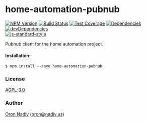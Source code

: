 # home-automation-pubnub

[![NPM Version][npm-image]][npm-url]
[![Build Status][travis-image]][travis-url]
[![Test Coverage][coveralls-image]][coveralls-url]
[![Dependencies][dependencies-image]][dependencies-url]
[![devDependencies][devdependencies-image]][devdependencies-url]  
[![js-standard-style](https://cdn.rawgit.com/feross/standard/master/badge.svg)](https://github.com/feross/standard)

Pubnub client for the home automation project.

#### Installation:
```
$ npm install --save home-automation-pubnub
```

### License
[AGPL-3.0](https://spdx.org/licenses/AGPL-3.0.html)

### Author
[Oron Nadiv](https://github.com/OronNadiv) ([oron@nadiv.us](mailto:oron@nadiv.us))

[npm-image]: https://img.shields.io/npm/v/home-automation-pubnub.svg?style=flat-square
[npm-url]: https://npmjs.org/package/home-automation-pubnub
[travis-image]: http://img.shields.io/travis/OronNadiv/home-automation-pubnub.svg?style=flat-square
[travis-url]: https://travis-ci.org/OronNadiv/home-automation-pubnub
[coveralls-image]: http://img.shields.io/coveralls/OronNadiv/home-automation-pubnub.svg?style=flat-square
[coveralls-url]: https://coveralls.io/r/OronNadiv/home-automation-pubnub?branch=master

[dependencies-image]: https://david-dm.org/OronNadiv/home-automation-pubnub/status.svg?style=flat-square
[devdependencies-image]: https://david-dm.org/OronNadiv/home-automation-pubnub/dev-status.svg?style=flat-square

[dependencies-url]: https://david-dm.org/OronNadiv/home-automation-pubnub
[devdependencies-url]: https://david-dm.org/OronNadiv/home-automation-pubnub?type=dev
[pubnub]: https://www.pubnub.com
